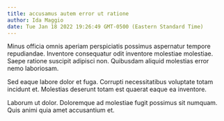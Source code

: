 ```yaml
---
title: accusamus autem error ut ratione
author: Ida Maggio
date: Tue Jan 18 2022 19:26:49 GMT-0500 (Eastern Standard Time)
---
```

Minus officia omnis aperiam perspiciatis possimus aspernatur tempore repudiandae. Inventore consequatur odit inventore molestiae molestiae. Saepe ratione suscipit adipisci non. Quibusdam aliquid molestias error nemo laboriosam.

 Sed eaque labore dolor et fuga. Corrupti necessitatibus voluptate totam incidunt et. Molestias deserunt totam est quaerat eaque ea inventore.

 Laborum ut dolor. Doloremque ad molestiae fugit possimus sit numquam. Quis animi quia amet accusantium et.